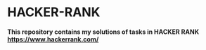 # HACKER-RANK
**This repository contains my solutions of tasks in HACKER RANK https://www.hackerrank.com/**

